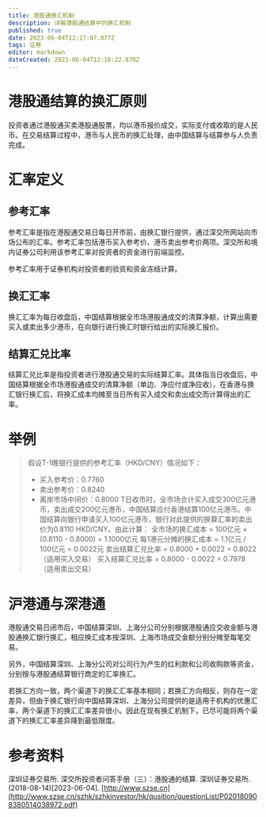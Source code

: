 ```yaml
---
title: 港股通换汇机制
description: 详解港股通结算中的换汇机制
published: true
date: 2023-06-04T12:17:07.877Z
tags: 证券
editor: markdown
dateCreated: 2023-06-04T12:10:22.870Z
---
```


# 港股通结算的换汇原则
投资者通过港股通买卖港股通股票，均以港币报价成交，实际支付或收取的是人民币。在交易结算过程中，港币与人民币的换汇处理，由中国结算与结算参与人负责完成。

# 汇率定义
## 参考汇率
参考汇率是指在港股通交易日每日开市前，由换汇银行提供，通过深交所网站向市场公布的汇率。参考汇率包括港币买入参考价、港币卖出参考价两项。深交所和境内证券公司利用该参考汇率对投资者的资金进行前端监控。

参考汇率用于证券机构对投资者的验资和资金冻结计算。
## 换汇汇率
换汇汇率为每日收盘后，中国结算根据全市场港股通成交的清算净额，计算出需要买入或卖出多少港币，在向银行进行换汇时银行给出的实际换汇报价。

## 结算汇兑比率
结算汇兑比率是指投资者进行港股通交易的实际结算汇率。具体指当日收盘后，中国结算根据全市场港股通成交的清算净额（单边、净应付或净应收），在香港与换汇银行换汇后，将换汇成本均摊至当日所有买入成交和卖出成交而计算得出的汇率。

# 举例
> 假设T-1晚银行提供的参考汇率（HKD/CNY）情况如下：
> - 买入参考价：0.7760
> - 卖出参考价：0.8240
> - 离岸市场中间价：0.8000
> T日收市时，全市场合计买入成交300亿元港币，卖出成交200亿元港币，中国结算应付香港结算100亿元港币。中国结算向银行申请买入100亿元港币，银行对此提供的换算汇率的卖出价为0.8110 HKD/CNY。由此计算：
> 全市场的换汇成本 = 100亿元 × (0.8110 - 0.8000) = 1.1000亿元
> 每1港元分摊的换汇成本 = 1.1亿元 / 100亿元 = 0.0022元
> 卖出结算汇兑比率 = 0.8000 + 0.0022 = 0.8022（适用买入交易）
> 买入结算汇兑比率 = 0.8000 - 0.0022 = 0.7978（适用卖出交易）

# 沪港通与深港通
港股通交易日闭市后，中国结算深圳、上海分公司分别根据港股通应交收金额与港股通换汇银行换汇，相应换汇成本按深圳、上海市场成交金额分别分摊至每笔交易。

另外，中国结算深圳、上海分公司对公司行为产生的红利款和公司收购款等资金，分别按与港股通结算银行商定的汇率换汇。

若换汇方向一致，两个渠道下的换汇汇率基本相同；若换汇方向相反，则存在一定差异，但由于换汇银行向中国结算深圳、上海分公司提供的是适用于机构的优惠汇率，两个渠道下的换汇汇率差异很小。因此在现有换汇机制下，已尽可能将两个渠道下的换汇汇率差异降到最低限度。

# 参考资料
深圳证券交易所. 深交所投资者问答手册（三）：港股通的结算. 深圳证券交易所. (2018-08-14)[2023-06-04]. [http://www.szse.cn](http://www.szse.cn/szhk/szhkinvestor/hk/qusition/questionList/P020180908380514038972.pdf)